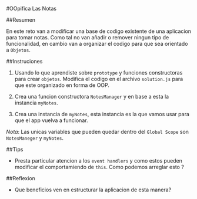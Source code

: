 #OOpifica Las Notas

##Resumen

En este reto van a modificar una base de codigo existente de una aplicacion para tomar notas. Como tal no van añadir o remover ningun tipo de funcionalidad, en cambio van a organizar el codigo para que sea orientado a `Objetos`.

##Instruciones

1. Usando lo que aprendiste sobre `prototype` y funciones constructoras para crear `objetos`. Modifica el codigo en el archivo `solution.js` para que este organizado en forma de OOP.

2. Crea una funcion constructora `NotesManager` y en base a esta la instancia `myNotes`.

3. Crea una instancia de `myNotes`, esta instancia es la que vamos usar para que el app vuelva a funcionar.

*Nota*: Las unicas variables que pueden quedar dentro del `Global Scope` son `NotesManeger` y `myNotes`.

##Tips

- Presta particular atencion a los `event handlers` y como estos pueden modificar el comportamiendo de `this`. Como podemos arreglar esto ?

##Reflexion

- Que beneficios ven en estructurar la aplicacion de esta manera?


